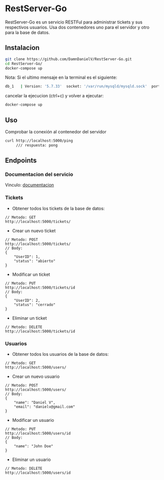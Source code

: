 # RestServer-Go

RestServer-Go es un servicio RESTFul para administrar tickets y sus respectivos usuarios. Usa dos contenedores uno para el servidor y otro para la base de datos.

## Instalacion


```bash
git clone https://github.com/DamnDanielV/RestServer-Go.git
cd RestServer-Go/
docker-compose up
```
Nota: Si el ultimo mensaje en la terminal es el siguiente:
```bash
db_1   | Version: '5.7.33'  socket: '/var/run/mysqld/mysqld.sock'  port: 3306  MySQL Community Server (GPL)
```
cancelar la ejecucion (ctrl+c) y volver a ejecutar:
```bash
docker-compose up
```

## Uso

Comprobar la conexión al contenedor del servidor

```bash
curl http://localhost:5000/ping
     /// respuesta: pong
```
## Endpoints

### Documentacion del servicio

Vinculo: [documentacion](https://documenter.getpostman.com/view/14046382/TzJoDKvG)



### Tickets
- Obtener todos los tickets de la base de datos:
```
// Metodo: GET
http://localhost:5000/tickets/
```
- Crear un nuevo ticket
```
// Metodo: POST
http://localhost:5000/tickets/
// Body: 
{
    "UserID": 1,
    "status": "abierto"
}
```
- Modificar un ticket
```
// Metodo: PUT
http://localhost:5000/tickets/id
// Body: 
{
    "UserID": 2,
    "status": "cerrado"
}
```
- Eliminar un ticket
```
// Metodo: DELETE
http://localhost:5000/tickets/id
```

### Usuarios
- Obtener todos los usuarios de la base de datos:
```
// Metodo: GET
http://localhost:5000/users/
```
- Crear un nuevo usuario
```
// Metodo: POST
http://localhost:5000/users/
// Body: 
{
    "name": "Daniel V",
    "email": "danielv@gmail.com"
}
```
- Modificar un usuario
```
// Metodo: PUT
http://localhost:5000/users/id
// Body: 
{
    "name": "John Doe"
}
```
- Eliminar un usuario
```
// Metodo: DELETE
http://localhost:5000/users/id
```